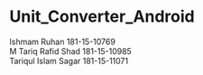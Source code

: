 # Unit_Converter_Android
Ishmam Ruhan 181-15-10769  
M Tariq Rafid Shad 181-15-10985  
Tariqul Islam Sagar 181-15-11071  
